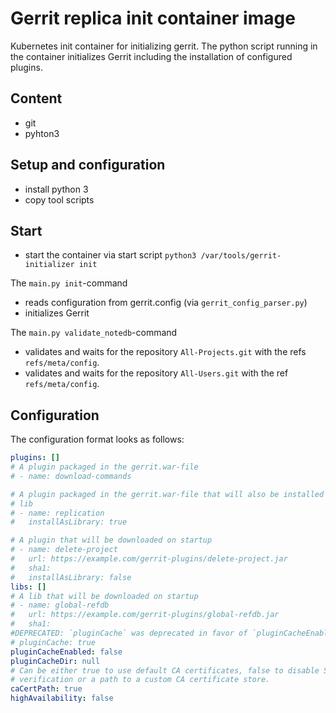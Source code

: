 # Gerrit replica init container image

Kubernetes init container for initializing gerrit. The python script running in
the container initializes Gerrit including the installation of configured
plugins.

## Content

* git
* pyhton3

## Setup and configuration

* install python 3
* copy tool scripts

## Start

* start the container via start script `python3 /var/tools/gerrit-initializer init`

The `main.py init`-command

* reads configuration from gerrit.config (via `gerrit_config_parser.py`)
* initializes Gerrit

The `main.py validate_notedb`-command

* validates and waits for the repository `All-Projects.git` with the refs
`refs/meta/config`.
* validates and waits for the repository `All-Users.git` with the ref
`refs/meta/config`.

## Configuration

The configuration format looks as follows:

```yaml
plugins: []
# A plugin packaged in the gerrit.war-file
# - name: download-commands

# A plugin packaged in the gerrit.war-file that will also be installed as a
# lib
# - name: replication
#   installAsLibrary: true

# A plugin that will be downloaded on startup
# - name: delete-project
#   url: https://example.com/gerrit-plugins/delete-project.jar
#   sha1:
#   installAsLibrary: false
libs: []
# A lib that will be downloaded on startup
# - name: global-refdb
#   url: https://example.com/gerrit-plugins/global-refdb.jar
#   sha1:
#DEPRECATED: `pluginCache` was deprecated in favor of `pluginCacheEnabled`
# pluginCache: true
pluginCacheEnabled: false
pluginCacheDir: null
# Can be either true to use default CA certificates, false to disable SSL
# verification or a path to a custom CA certificate store.
caCertPath: true
highAvailability: false
```
